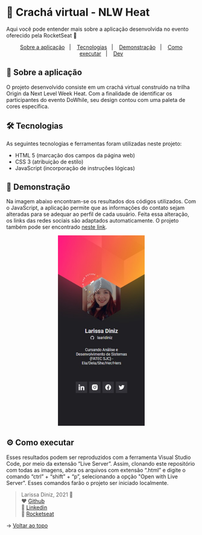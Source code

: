 # :name_badge: Crachá virtual - NLW Heat
Aqui você pode entender mais sobre a aplicação desenvolvida no evento oferecido pela RocketSeat 🚀 <br>

<p align="center">
  <a href="#projeto">Sobre a aplicação</a>&nbsp;&nbsp;&nbsp;|&nbsp;&nbsp;&nbsp;
  <a href="#tecs">Tecnologias</a>&nbsp;&nbsp;&nbsp;|&nbsp;&nbsp;&nbsp;
   <a href="#demo">Demonstração</a>&nbsp;&nbsp;&nbsp;|&nbsp;&nbsp;&nbsp;
  <a href="#requisitos">Como executar</a>&nbsp;&nbsp;&nbsp;|&nbsp;&nbsp;&nbsp;
  <a href="#dev">Dev</a>
</p>

<div id="Projeto">
  
## :bookmark_tabs: Sobre a aplicação
O projeto desenvolvido consiste em um crachá virtual construído na trilha Origin da Next Level Week Heat. Com a finalidade de identificar os participantes do evento DoWhile, 
seu design contou com uma paleta de cores específica.

</div>

<div id="tecs">

## :hammer_and_wrench: Tecnologias

As seguintes tecnologias e ferramentas foram utilizadas neste projeto:

- HTML 5 (marcação dos campos da página web)
- CSS 3 (atribuição de estilo)
- JavaScript (incorporação de instruções lógicas)

</div>

<div id="demo">
  
## :iphone: Demonstração
Na imagem abaixo encontram-se os resultados dos códigos utilizados. Com o JavaScript, a aplicação permite que as informações do contato sejam alteradas para se adequar ao perfil
de cada usuário. Feita essa alteração, os links das redes sociais são adaptados automaticamente.
O projeto também pode ser encontrado [neste link](https://laaridiniz.github.io/NLW-Heat/).

<p align="center">
  <img alt="Demonstração" src="https://github.com/laaridiniz/NLW-Heat/blob/main/images/Cracha.jpg" width="230px" />
</p>

</div>

<div id="requisitos">

## :gear: Como executar
Esses resultados podem ser reproduzidos com a ferramenta Visual Studio Code, por meio da extensão “Live Server”. Assim, clonando este repositório com todas as imagens, 
abra os arquivos com extensão “.html” e digite o comando “ctrl” + “shift” + “p”, selecionando a opção "Open with Live Server". 
Esses comandos farão o projeto ser iniciado localmente.

</div>

<div id="dev">

> Larissa Diniz, 2021 :star2: <br>
> ❤️ [Github](https://github.com/laaridiniz)<br>
> 💙 [Linkedin](https://www.linkedin.com/in/larissa-diniz-dev/)<br>
> 💜 [Rocketseat](https://app.rocketseat.com.br/me/larissa-aparecida-diniz-silva-06336)

</div>

→ [Voltar ao topo](#topo)

